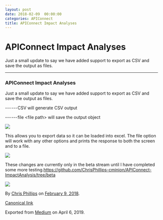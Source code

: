 ```yaml
---
layout: post
date: 2018-02-09  00:00:00
categories: APIConnect
title: APIConnect Impact Analyses
---
```


APIConnect Impact Analyses 
==========================

 
Just a small update to say we have added support to export as CSV and
save the output as files.


 
 
 

------------------------------------------------------------------------


 
 
### APIConnect Impact Analyses 

Just a small update to say we have added support to export as CSV and
save the output as files.

--- --- CSV will generate CSV output

--- --- file \<file path\> will save the output object


 
![](https://cdn-images-1.medium.com/max/2560/1*5yiFhO0Mf1F68L161rqxoA.png)


 
This allows you to export data so it can be loaded into excel. The file
option will work with any other options and prints the response to both
the screen and to a file.


 
![](https://cdn-images-1.medium.com/max/1200/1*tLOLOr-Lv78zWN3Q0iHr5A.png)


 
These changes are currently only in the beta stream until I have
completed some more
testing.<https://github.com/ChrisPhillips-cminion/APIConnect-ImpactAnalysis/tree/beta>

![](https://cdn-images-1.medium.com/max/800/1*bGH85zFq1_KNyZg3NF9AjA.png)





By [Chris Phillips](https://medium.com/@cminion) on
[February 9, 2018](https://medium.com/p/cc3bcb86f27a).

[Canonical
link](https://medium.com/@cminion/apiconnect-impact-analyses-cc3bcb86f27a)

Exported from [Medium](https://medium.com) on April 6, 2019.
